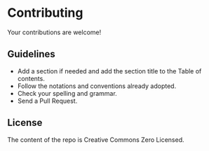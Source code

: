 # Contributing

Your contributions are welcome!

## Guidelines

* Add a section if needed and add the section title to the Table of contents.
* Follow the notations and conventions already adopted.
* Check your spelling and grammar.
* Send a Pull Request.

## License

The content of the repo is Creative Commons Zero Licensed.
